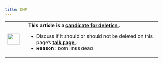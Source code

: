 ```yaml
---
title: DMP
---
```


 <table class="metadata plainlinks ambox ambox-delete" style=""><tbody><tr><td class="mbox-image"><div style="width: 52px;"><img alt="" data-file-height="44" data-file-width="50" data-url="https://central.paradoxwikis.com/images/thumb/6/6e/Ambox_warning_pn.png/40px-Ambox_warning_pn.png" decoding="async" height="35" loading="lazy" src="https://central.paradoxwikis.com/images/thumb/6/6e/Ambox_warning_pn.png/40px-Ambox_warning_pn.png" srcset="https://central.paradoxwikis.com/images/6/6e/Ambox_warning_pn.png 1.5x" width="40"></div></td><td class="mbox-text" style=""><b>This article is a <a href="/wiki/Category:Candidates_for_deletion" title="Category:Candidates for deletion">candidate for deletion </a>.</b><br><ul><li>Discuss if it should or should not be deleted on this page’s <b><a class="new" href="/wiki/index.php?title=Talk:DMP&amp;action=edit&amp;redlink=1" title="Talk:DMP (page does not exist)">talk page </a></b>.</li><li><b>Reason </b>: both links dead</li></ul></td></tr></tbody></table>
